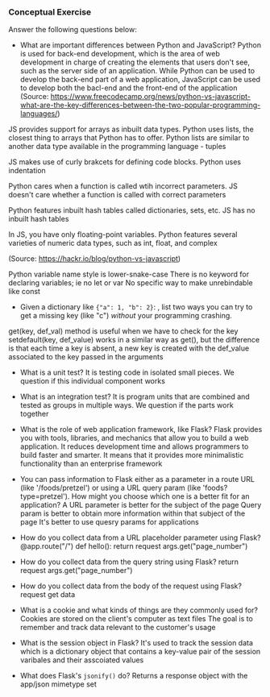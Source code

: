 ### Conceptual Exercise

Answer the following questions below:

- What are important differences between Python and JavaScript?
Python is used for back-end development, which is the area of web development in charge of creating the elements that users don't see, such as the server side of an application. While Python can be used to develop the back-end part of a web application, JavaScript can be used to develop both the bacl-end and the front-end of the application
(Source: https://www.freecodecamp.org/news/python-vs-javascript-what-are-the-key-differences-between-the-two-popular-programming-languages/)

JS provides support for arrays as inbuilt data types. Python uses lists, the closest thing to arrays that Python has to offer. Python lists are similar to another data type available in the programming language - tuples

JS makes use of curly brakcets for defining code blocks. Python uses indentation

Python cares when a function is called wtih incorrect parameters. JS doesn't care whether a function is called with correct parameters

Python features inbuilt hash tables called dictionaries, sets, etc. JS has no inbuilt hash tables

In JS, you have only floating-point variables. Python features several varieties of numeric data types, such as int, float, and complex

(Source: https://hackr.io/blog/python-vs-javascript)

Python variable name style is lower-snake-case
There is no keyword for declaring variables; ie no let or var
No specific way to make unrebindable like const


- Given a dictionary like ``{"a": 1, "b": 2}``: , list two ways you
  can try to get a missing key (like "c") *without* your programming
  crashing.

get(key, def_val) method is useful when we have to check for the key
setdefault(key, def_value) works in a similar way as get(), but the difference is that each time a key is absent, a new key is created with the def_value associated to the key passed in the arguments


- What is a unit test?
It is testing code in isolated small pieces. We question if this individual component works

- What is an integration test?
It is program units that are combined and tested as groups in multiple ways. We question if the parts work together


- What is the role of web application framework, like Flask?
Flask provides you with tools, libraries, and mechanics that allow you to build a web application. It reduces development time and allows programmers to build faster and smarter. It means that it provides more minimalistic functionality than an enterprise framework

- You can pass information to Flask either as a parameter in a route URL
  (like '/foods/pretzel') or using a URL query param (like
  'foods?type=pretzel'). How might you choose which one is a better fit
  for an application?
A URL parameter is better for the subject of the page
Query param is better to obtain more information within that subject of the page
It's better to use quesry params for applications

- How do you collect data from a URL placeholder parameter using Flask?
@app.route("/")
def hello():
  return request args.get("page_number")

- How do you collect data from the query string using Flask?
return request args.get("page_number")


- How do you collect data from the body of the request using Flask?
request get data

- What is a cookie and what kinds of things are they commonly used for?
Cookies are stored on the client's computer as text files
The goal is to remember and track data relevant to the customer's usage

- What is the session object in Flask?
It's used to track the session data which is a dictionary object that contains a key-value pair of the session varibales and their asscoiated values

- What does Flask's `jsonify()` do?
Returns a response object with the app/json mimetype set
